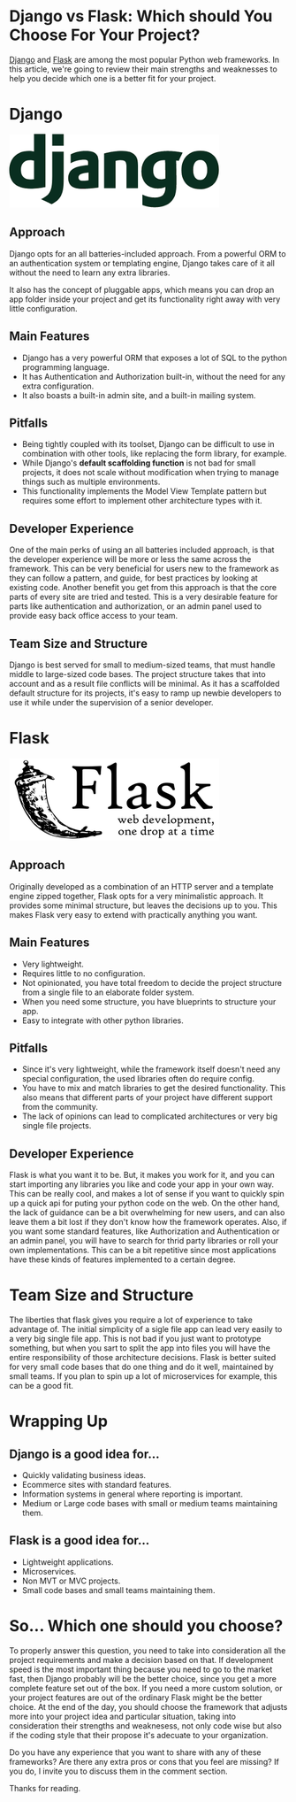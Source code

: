 # Django vs Flask: Which should You Choose For Your Project?
[Django](https://www.djangoproject.com/) and [Flask](https://flask.palletsprojects.com/en/1.1.x/) are among the most popular Python web frameworks.
In this article, we're going to review their main strengths and weaknesses to help you decide which one is a better fit for your project.


# Django
[![django-logo](images/flask-vs-django-django-logo.png)](https://www.djangoproject.com/)
## Approach
Django opts for an all batteries-included approach.
From a powerful ORM to an authentication system or templating engine, Django takes care of it all without the need to learn any extra libraries.

It also has the concept of pluggable apps, which means you can drop an app folder inside your project and get its functionality right away with very little configuration. 

## Main Features
- Django has a very powerful ORM that exposes a lot of SQL to the python programming language.
- It has Authentication and Authorization built-in, without the need for any extra configuration.
- It also boasts a built-in admin site, and
 a built-in mailing system.

## Pitfalls
- Being tightly coupled with its toolset, Django can be difficult to use in combination with other tools, like replacing the form library, for example.
- While Django's **default scaffolding function** is not bad for small projects, it does not scale without modification when trying to manage things such as multiple environments.
- This functionality implements the Model View Template pattern but requires some effort to implement other architecture types with it.

## Developer Experience
One of the main perks of using an all batteries included approach, is that the developer experience will be more or less the same across the framework.
This can be very beneficial for users new to the framework as they can follow a pattern, and guide, for best practices by looking at existing code.
Another benefit you get from this approach is that the core parts of every site are tried and tested.
This is a very desirable feature for parts like authentication and authorization, or an admin panel used to provide easy back office access to your team.

## Team Size and Structure
Django is best served for small to medium-sized teams, that must handle middle to large-sized code bases.
The project structure takes that into account and as a result file conflicts will be minimal.
As it has a scaffolded default structure for its projects, it's easy to ramp up newbie developers to use it while under the supervision of a senior developer. 



# Flask
[![flask logo](images/django-vs-flask-flask-logo.png)](https://flask.palletsprojects.com/en/1.1.x/)
## Approach
Originally developed as a combination of an HTTP server and a template engine zipped together, Flask opts for a very minimalistic approach.
It provides some minimal structure, but leaves the decisions up to you.
This makes Flask very easy to extend with practically anything you want.

## Main Features
- Very lightweight.
-  Requires little to no configuration.
- Not opinionated, you have total freedom to decide the project structure from a single file to an elaborate folder system.
- When you need some structure, you have blueprints to structure your app.
- Easy to integrate with other python libraries.

## Pitfalls
- Since it's very lightweight, while the framework itself doesn't need any special configuration, the used libraries often do require config.
- You have to mix and match libraries to get the desired functionality. This also means that different parts of your project have different support from the community.
- The lack of opinions can lead to complicated architectures or very big single file projects.

## Developer Experience
Flask is what you want it to be.
But, it makes you work for it, and you can start importing any libraries you like and code your app in your own way.
This can be really cool, and makes a lot of sense if you want to quickly spin up a quick api for puting your python code on the web.
On the other hand, the lack of guidance can be a bit overwhelming for new users, and can also leave them a bit lost if they don't know how the framework operates. 
Also, if you want some standard features, like Authorization and Authentication or an admin panel, you will have to search for thrid party libraries or roll your own implementations.
This can be a bit repetitive since most applications have these kinds of features implemented to a certain degree.

# Team Size and Structure
The liberties that flask gives you require a lot of experience to take advantage of.
The initial simplicity of a sigle file app can lead very easily to a very big single file app.
This is not bad if you just want to prototype something, but when you sart to split the app into files you will have the entire responsibility of those architecture decisions.
Flask is better suited for very small code bases that do one thing and do it well, maintained by small teams.
If you plan to spin up a lot of microservices for example, this can be a good fit.


# Wrapping Up

## Django is a good idea for…
- Quickly validating business ideas.
- Ecommerce sites with standard features.
- Information systems in general where reporting is important.
- Medium or Large code bases with small or medium teams maintaining them.

## Flask is a good idea for…
- Lightweight applications.
- Microservices.
- Non MVT or MVC projects.
- Small code bases and small teams maintaining them.

# So... Which one should you choose?
To properly answer this question, you need to take into consideration all the project requirements and make a decision based on that.
If development speed is the most important thing because you need to go to the market fast, then Django probably will be the better choice,
since you get a more complete feature set out of the box.
If you need a more custom solution, or your project features are out of the ordinary Flask might be the better choice.
At the end of the day, you should choose the framework that adjusts more into your project idea and particular situation,
taking into consideration their strengths and weaknesess, not only code wise but also if the coding style that their propose it's adecuate to your organization.

Do you have any experience that you want to share with any of these frameworks?
Are there any extra pros or cons that you feel are missing?
If you do, I invite you to discuss them in the comment section.

Thanks for reading.
 
